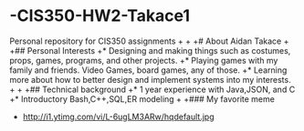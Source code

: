 # -CIS350-HW2-Takace1
Personal repository for CIS350 assignments
+
+
+# About Aidan Takace
+
+## Personal Interests
+* Designing and making things such as costumes, props, games, programs, and other projects.
+* Playing games with my family and friends. Video Games, board games, any of those.
+* Learning more about how to better design and implement systems into my interests.
+
+
+## Technical background
+* 1 year experience with Java,JSON, and C
+* Introductory Bash,C++,SQL,ER modeling
+
+### My favorite meme
+ http://i1.ytimg.com/vi/L-6ugLM3ARw/hqdefault.jpg